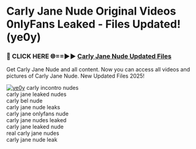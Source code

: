 # Carly Jane Nude Original Videos 0nlyFans Leaked - Files Updated! (ye0y)

<h3>🔴 CLICK HERE 🌐==►► <a href="https://tinyurl.com/52m3yx9h" rel="nofollow">Carly Jane Nude Updated Files</a></h3>

Get Carly Jane Nude and all content. Now you can access all videos and pictures of Carly Jane Nude. New Updated Files 2025!

[![ye0y](https://i.imgur.com/TnHtlc8.gif)](https://tinyurl.com/52m3yx9h)
carly incontro nudes<br>
carly jane leaked nudes<br>
carly bel nude<br>
carly jane nude leaks<br>
carly jane onlyfans nude<br>
carly jane nudes leaked<br>
carly jane leaked nude<br>
real carly jane nudes<br>
carly jane nude leak